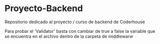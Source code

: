 # Proyecto-Backend
Repositorio dedicado al proyecto / curso de backend de Coderhouse

Para probar el 'Validator' basta con cambiar de true a false la variable que se encuentra en el archivo dentro de la carpeta de middlewarw
